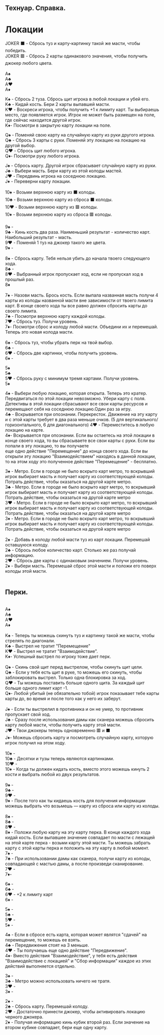 ## Технуар. Справка.<br/>
# Локации<br/>
JOKER ⬛ - Сбрось туз и карту-картинку такой же масти, чтобы победить.<br/>
JOKER 🟥 - Сбрось 2 карты одинакового значения, чтобы получить джокер любого цвета.<br/>
<br/>
A♠️<br/>
A♣️<br/>
A♥️<br/>
A♦️<br/>

K♠️ - Сбрось 2 туза. Сбрось щит игрока в любой локации и убей его.<br/>
K♣️ - Кидай кость. Бери 2 карты выпавшей масти.<br/>
K♥️ - Воскреси игрока, чтобы получить +1 к лимиту карт. Ты выбираешь место, где появляется игрок. Игрок не может быть размещен на поле, где сейчас находится другой игрок.<br/>
K♦️- Посмотри в закрытую карту локации на поле.<br/>

Q♠️ - Поменяй свою карту на случайную карту из руки другого игрока.<br/>
Q♣️ - Сбрось 3 карты с руки. Поменяй эту локацию на локацию на другой выбор.<br/>
Q♥️ - Сбрось щит любого игрока.<br/>
Q♦️- Посмотри руку любого игрока.<br/>

J♠️ - Сбрось карту. Другой игрок сбрасывает случайную карту из руки.<br/>
J♣️ - Выбери масть. Бери карту из этой колоды мастей.<br/>
J♥️ - Передвинь игрока на соседнюю локацию.<br/>
J♦️ - Переверни карту локации.<br/>
<br/>
10♠️ - Возьми верхнюю карту из ⬛ колоды.<br/>
10♣️ - Возьми верхнюю карту из сброса ⬛ колоды.<br/>
10♥️ - Возьми верхнюю карту из 🟥 колоды.<br/>
10♦️ - Возьми верхнюю карту из сброса 🟥 колоды.<br/>
<br/>
9♠️ -<br/>
9♣️ - Кинь кость два раза. Наименьший результат - количество карт. Наибольший результат - масть.<br/>
9♥️ - Поменяй 1 туз на джокер такого же цвета.<br/>
9♦️ -<br/>
<br/>
8♠️ - Сбрось карту. Тебя нельзя убить до начала твоего следующего хода.<br/>
8♣️ -<br/>
8♥️ - Выбранный игрок пропускает ход, если не пропускал ход в прошлый раз.<br/>
8♦️<br/>
<br/>
7♠️ - Назови масть. Брось кость. Если выпала названная масть получи 4 карты из колоды названной масти вне зависимости от твоего лимита карт. В конце своего хода ты все равно должен сбросить карты до своего лимита.<br/>
7♣️ - Посмотри верхнюю карту каждой колоды.<br/>
7♥️ - Сбрось туз. Получи уровень.<br/>
7♦️- Посмотри сброс и колоду любой масти. Объедини их и перемешай. Теперь это новая колода масти.<br/>
<br/>
6♠️ - Сбрось туз, чтобы убрать перк на твой выбор.<br/>
6♣️ -<br/>
6♥️ - Сбрось две картинки, чтобы получить уровень.<br/>
6♦️ -<br/>

5♠️<br/>
5♣️<br/>
5♥️ - Сбрось руку с минимум тремя картами. Получи уровень.<br/>
5♦️<br/>

4♠️ - Выбери любую локацию, которая открыта. Теперь это кратер. Передвигаться по этой локации невозможно. Убери карту с поля. Детективы в этой локации сбрасывают все свои карты ресурсов и перемещают себя на соседнюю локацию.Один раз за игру.<br/>
4♣️ - Вскрывается при опознании. Перекресток. Движение на эту карту и с этой карты требует в два раза меньше очков. (5 для вертикального/горизонтального, 6 для диагонального)
4♥️ - Переместитесь в любую локацию на карте.<br/>
4♦️- Вскрывается при опознании. Если вы остаетесь на этой локации в конце своего хода, то вы сбрасываете все свои карты с руки. Если вы попали в эту локацию, то вы получаете<br/>еще одно действие "Перемещение" до конца своего хода. Если вы открыли эту локацию "Взаимодействием" находясь в данной локации, то на этом ходу это полученное действие "Перемещение" - бесплатно.<br/>

3♠️ - Метро. Если в городе не было вскрыто карт метро, то вскрывший игрок выбирает масть и получает карту из соответствующей колоды.<br/>
Потрать действие, чтобы оказаться на другой карте метро.<br/>
3♣️ - Метро. Если в городе не было вскрыто карт метро, то вскрывший игрок выбирает масть и получает карту из соответствующей колоды.
Потрать действие, чтобы оказаться на другой карте метро<br/>
3♥️ - Метро. Если в городе не было вскрыто карт метро, то вскрывший игрок выбирает масть и получает карту из соответствующей колоды.
Потрать действие, чтобы оказаться на другой карте метро<br/>
3♦️ - Метро. Если в городе не было вскрыто карт метро, то вскрывший игрок выбирает масть и получает карту из соответствующей колоды.
Потрать действие, чтобы оказаться на другой карте метро<br/>
<br/>
2♠️ - Добавь в колоду любой масти туз из карт локации. Перемешай оставшуюся колоду.<br/>
2♣️ - Сбрось любое количество карт. Столько же раз получай информацию.<br/>
2♥️ - Сбрось две карты с одинаковым значением. Получи уровень.<br/>
2♦️ - Выбери масть. Перемешай сброс этой масти и положи его поверх колоды этой масти.<br/>
<br/>
## Перки.<br/>
<br/>
A♠️<br/>
A♣️<br/>
A♥️<br/>
A♦️<br/>
<br/>
K♠️ - Теперь ты можешь скинуть туз и картинку такой же масти, чтобы стрелять по диагонали.<br/>
K♣️ - Выстрел не тратит "Перемещение"<br/>
K♥️ - Выстрел не тратит "Взаимодействие".<br/>
K♦️- Успешный выстрел по игроку тоже дает перк.<br/>
<br/>
Q♠️ - Скинь свой щит перед выстрелом, чтобы скинуть щит цели.<br/>
Q♣️ - Если у тебя есть щит в руке, то можешь его скинуть, чтобы заблокировать выстрел. Только одна блокировка за ход.<br/>
Q♥️ - Ты можешь поставить больше одного щита. За каждый щит больше одного лимит карт -1.<br/>
Q♦️- Любой убитый (не обязательно тобой) игрок показывает тебе карты карты до, во время и после того как у него их заберут.<br/>
<br/>
J♠️ - Если ты выстрелил в противника и он не умер, то противник пропускает свой ход.<br/>
J♣️ - Сразу после использования дамы как сканера можешь сбросить карту любой масти, чтобы получить карту этой масти.<br/>
J♥️ - Твои джокеры теперь одновременно 🟥 и ⬛<br/>
J♦️- Можешь сбросить карту и посмотреть случайную карту, которую игрок получил на этом ходу.<br/>
<br/>
10♠️ -<br/>
10♣️ - Десятки и тузы теперь являются картинками.<br/>
10♥️ -<br/>
10♦️ - Когда ты должен кидать кость, вместо этого можешь кинуть 2 кости и выбрать любой из двух результатов.<br/>
<br/>
9♠️ -<br/>
9♣️ -<br/>
9♥️ -<br/>
9♦️ - После того как ты кидаешь кость для получения информации можешь выбрать что возьмешь — карту из сброса или карту из колоды.<br/>
<br/>
8♠️ -<br/>
8♣️ -<br/>
8♥️ -<br/>
8♦️ - Положи любую карту на эту карту перка. В конце каждого хода кидай кость. Если выпавшее значение совпадает по масти с лежащей на этой карте перка - возьми карту этой масти. Ты можешь забрать карту с этой карты перка и положить на эту карту в любой момент.<br/>
7♠️ -<br/>
7♣️ - При использовании дамы как сканера, получи карту из колоды, совпадающей с мастью дамы, а после произведи сканирование.<br/>
7♥️ -<br/>
7♦️-<br/>

6♠️ -<br/>
6♣️ -<br/>
6♥️ - +2 к лимиту карт<br/>
6♦️ -<br/>

5♠️ -<br/>
5♣️ -<br/>
5♥️ -<br/>
5♦️ -<br/>

4♠️ - Если в сбросе есть карта, которая может являтся "сдачей" на перемещение, то можешь ее взять.<br/>
4♣️ - Передвижения стоят на 3 меньше.<br/>
4♥️ - Ты получаешь еще одно действие "Передвижение".<br/>
4♦️- Вместо действия "Взаимодействие", у тебя есть действия "Взаимодействие с локацией" и "Сбор информации" каждое из этих действий выполняется отдельно.<br/>

3♠️ -<br/>
3♣️ - Метро можно использовать ничего не тратя.<br/>
3♥️ -<br/>
3♦️ -<br/>

2♠️ -<br/>
2♣️ - Сбрось карту. Перемешай колоду.<br/>
2♥️ - Достаточно принести джокер, чтобы активировать локацию черного джокера.<br/>
2♦️ - Получая информацию кинь кубик второй раз. Если значение на втором кубике совпадает, бери еще одну карту.<br/>
